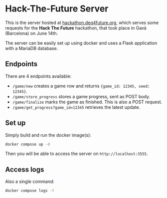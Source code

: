 # Hack-The-Future Server

This is the server hosted at [hackathon.deq4future.org](https://hackathon.deq4future.org),
which serves some requests for the **Hack The Future** hackathon, that took
place in Gavà (Barcelona) on June 14th.

The server can be easily set up using docker and uses a Flask application with
a MariaDB database.

## Endpoints

There are 4 endpoints available:
- `/game/new` creates a game row and returns `{game_id: 12345, seed: 12345}`.
- `/game/store_progress` stores a game progress, sent as POST body.
- `/game/finalize` marks the game as finished. This is also a POST request.
- `/game/get_progress?game_id=12345` retrieves the latest update.

## Set up

Simply build and run the docker image(s):

```sh
docker compose up -d
```

Then you will be able to access the server on `http://localhost:3555`.

## Access logs

Also a single command:

```sh
docker compose logs -t
```
